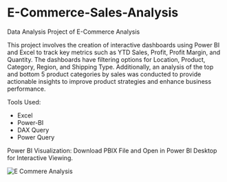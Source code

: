 # E-Commerce-Sales-Analysis
Data Analysis Project of E-Commerce Analysis

This project involves the creation of interactive dashboards using Power BI and Excel to track key metrics such as YTD Sales, Profit, Profit Margin, and Quantity. The dashboards have filtering options for Location, Product, Category, Region, and Shipping Type. Additionally, an analysis of the top and bottom 5 product categories by sales was conducted to provide actionable insights to improve product strategies and enhance business performance.

Tools Used:
<ul>
  <li>Excel </li>
  <li>Power-BI</li>
  <li>DAX Query</li>
  <li>Power Query</li>
</ul>

Power BI Visualization:
Download PBIX File and Open in Power BI Desktop for Interactive Viewing.

![E Commere Analysis](https://github.com/user-attachments/assets/4380710c-0b23-4c30-9b73-6f7f48b55800)

